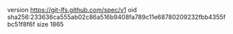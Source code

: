 version https://git-lfs.github.com/spec/v1
oid sha256:233636ca555ab02c86a516b9408fa789c11e68780209232fbb4355fbc51f8f6f
size 1865
